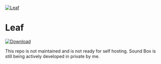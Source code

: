 [![Leaf](https://cdn.discordapp.com/attachments/772931551498600498/790683302793183303/banner.png)](https://leaf-bot.xyz)

# Leaf
[![Download](https://img.shields.io/badge/Download-1.0.0-blue)](https://github.com/Toadless/SoundBox/releases/tag/v1.0.0)

This repo is not maintained and is not ready for self hosting. Sound Box is still being actively developed in private by me.